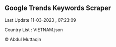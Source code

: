 

## Google Trends Keywords Scraper 
 
Last Update 11-03-2023 , 07:23:09

Country List :
VIETNAM.json



© Abdul Muttaqin 
